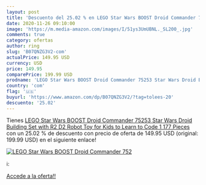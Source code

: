 ```yaml
---
layout: post
title: 'Descuento del 25.02 % en LEGO Star Wars BOOST Droid Commander 752'
date: 2020-11-26 09:10:00
image: 'https://m.media-amazon.com/images/I/51ys3UmUBNL._SL200_.jpg'
comments: true
category: ofertas
author: ring
slug: 'B07QNZG3V2-com'
actualPrice: 149.95 USD
currency: USD
price: 149.95
comparePrice: 199.99 USD
prodname: 'LEGO Star Wars BOOST Droid Commander 75253 Star Wars Droid Building Set with R2 D2 Robot Toy for Kids to Learn to Code  1 177 Pieces '
country: 'com'
flag: '🇺🇸'
buyurl: 'https://www.amazon.com/dp/B07QNZG3V2/?tag=tolees-20'
descuento: '25.02'
---
```


Tienes [LEGO Star Wars BOOST Droid Commander 75253 Star Wars Droid Building Set with R2 D2 Robot Toy for Kids to Learn to Code  1 177 Pieces ](https://www.amazon.com/dp/B07QNZG3V2/?tag=tolees-20) con un 25.02 % de descuento con precio de oferta de 149.95 USD (original: 199.99 USD) en el siguiente enlace!

[![LEGO Star Wars BOOST Droid Commander 752](https://m.media-amazon.com/images/I/51ys3UmUBNL._SL200_.jpg)](https://www.amazon.com/dp/B07QNZG3V2/?tag=tolees-20)

ℹ️:


[Accede a la oferta!!](https://www.amazon.com/dp/B07QNZG3V2/?tag=tolees-20)
